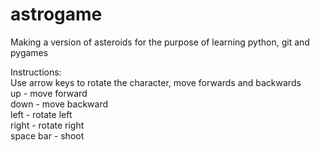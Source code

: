 # astrogame
Making a version of asteroids for the purpose of learning python, git and pygames

Instructions: </br>
Use arrow keys to rotate the character, move forwards and backwards </br>
up - move forward </br>
down - move backward </br>
left - rotate left </br>
right - rotate right </br>
space bar - shoot </br>
